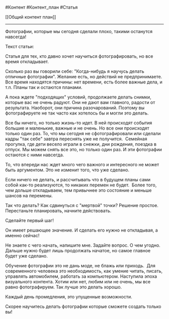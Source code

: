 #Контент #Контент_план #Статья

[[Общий контент план]]
__________
Фотографии, которые мы сегодня сделали плохо, такими останутся навсегда!

Текст статьи:


Статья для тех, кто давно хочет научиться фотографировать, но все время откладывает.

Сколько раз вы говорили себе: "Когда-нибудь я научусь делать отличные фотографии".
Желание есть, но действий не предпринимаете. Все время находятся причины: нет времени, есть более важные дела, и т.п. Планы так и остаются планами.

А пока ждете "подходящих" условий, продолжаете делать снимки, которые вас не очень радуют. Они не дают вам главного, радости от результата. Наоборот, они причина разочарований.
Поэтому вы фотографируете не так часто как хотелось бы и могли это делать. 

Все бы ничего, но только жизнь-то идет. В ней происходят события большие и маленькие, важные и не очень. Но все они происходят только один раз. То, что мы сегодня не сфотографировали или сделали кадры "так себе" завтра переснять уже не получится. 
Семейная прогулка, где дети весело играли в снежки, дни рождения, поездка в отпуск. Мы можем снять все это, но только один раз. И эти фотографии остаются с ними навсегда.

То, что впереди нас ждет много чего важного и интересного не может быть аргументом.
Это не изменит того, что уже сделано.

Если ничего не делать, и рассчитывать что в будущем планы сами собой как-то реализуются, то никаких перемен не будет. 
Более того, чем дольше откладываем, тем привычнее это состояние и меньше шансов на перемены.

Так что делать? Как сдвинуться с "мертвой" точки?
Решение простое.
Перестаньте планировать, начните действовать. 

Сделайте первый шаг!

Он имеет решающее значение. И сделать его нужно не откладывая, а именно сейчас!

Не знаете с чего начать, напишите мне. Задайте вопрос. О чем угодно.
Дальше нужно будет лишь продолжать начатое, но самое главное будет уже сделано. 

Обучение фотографии это не дань моде, не блажь или приходь. 
Для современного человека это необходимость, как умение читать, писать, управлять автомобилем, работать за компьютером.
Наступила эпоха визуального контента. Хотим или нет, любим или не очень, мы все равно фотографируем. Так лучше это делать хорошо.

Каждый день промедления, это упущенные возможности.

Скорее научитесь делать фотографии которые сможете создать только вы!

